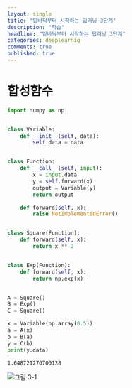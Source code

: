 ```yaml
---
layout: single
title: "밑바닥부터 시작하는 딥러닝 3단계"
description: "학습"
headline: "밑바닥부터 시작하는 딥러닝 3단계"
categories: deeplearnig
comments: true
published: true
---
```

# 합성함수  

```python
import numpy as np


class Variable:
    def __init__(self, data):
        self.data = data


class Function:
    def __call__(self, input):
        x = input.data
        y = self.forward(x)
        output = Variable(y)
        return output

    def forward(self, x):
        raise NotImplementedError()


class Square(Function):
    def forward(self, x):
        return x ** 2


class Exp(Function):
    def forward(self, x):
        return np.exp(x)


A = Square()
B = Exp()
C = Square()

x = Variable(np.array(0.5))
a = A(x)
b = B(a)
y = C(b)
print(y.data)


```

    1.648721270700128
    

![그림 3-1](https://user-images.githubusercontent.com/73815944/109747915-51025280-7c1b-11eb-872c-4af2e232c4be.png)



```python

```
